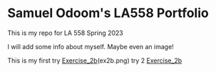 # Samuel Odoom's LA558 Portfolio
This is my repo for LA 558 Spring 2023

I will add some info about myself. Maybe even an image!


This is my first try [Exercise_2b](ex2b.md)(ex2b.png)
try 2 [Exercise_2b](ex2b_2.png)

